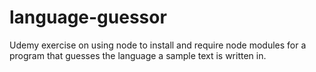 # language-guessor
Udemy exercise on using node to install and require node modules for a program that guesses the language a sample text is written in.
